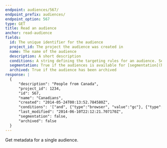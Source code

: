 ```yaml
---
endpoint: audiences/567/
endpoint_prefix: audiences/
endpoint_option: 567
type: GET
title: Read an audience
anchor: read-audience
fields:
  id: The unique identifier for the audience
  project_id: The project the audience was created in
  name: The name of the audience
  description: A short description
  conditions: A string defining the targeting rules for an audience. See the sections on [audience conditions](/rest/conditions) for more information.
  segmentation: True if the audiences is available for [segmentation](https://help.optimizely.com/hc/en-us/articles/200039935#segmenting) on the results page (Platinum only).
  archived: True if the audience has been archived
response: |
  {
      "description": "People from Canada",
      "project_id": 1234,
      "id": 567,
      "name": "Canadians",
      "created": "2014-05-24T00:13:52.784580Z",
      "conditions": '["and", {"type":"browser", "value":"gc"}, {"type":"query", "name":"utm_campaign", "value":"true"}]',
      "last_modified": "2014-06-10T22:12:21.707170Z",
      "segmentation": false,
      "archived": false
  }
---
```


Get metadata for a single audience.
